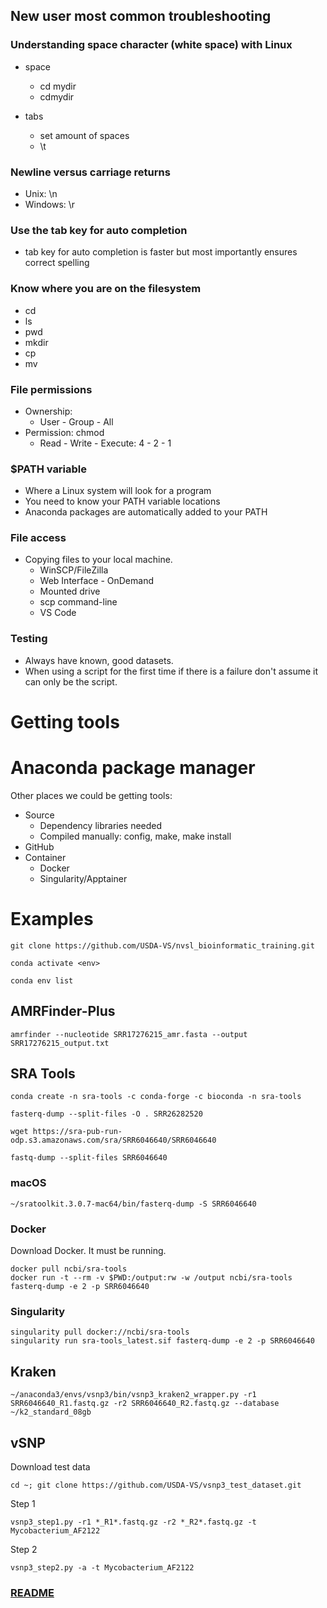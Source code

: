 ## New user most common troubleshooting

### Understanding space character (white space) with Linux
- space
    - cd mydir
    - cdmydir

- tabs
    - set amount of spaces
    - \t

### Newline versus carriage returns
- Unix: \n
- Windows: \r
  
### Use the tab key for auto completion
- tab key for auto completion is faster but most importantly ensures correct spelling

### Know where you are on the filesystem
- cd
- ls
- pwd
- mkdir
- cp
- mv

### File permissions
- Ownership:
   -  User - Group - All
- Permission:  chmod
    - Read - Write - Execute: 4 - 2 - 1

### $PATH variable
- Where a Linux system will look for a program
- You need to know your PATH variable locations
- Anaconda packages are automatically added to your PATH

### File access
- Copying files to your local machine.
  - WinSCP/FileZilla
  - Web Interface - OnDemand
  - Mounted drive
  - scp command-line
  - VS Code

### Testing
- Always have known, good datasets.
- When using a script for the first time if there is a failure don't assume it can only be the script.
 
###

# Getting tools
# Anaconda package manager

Other places we could be getting tools:
- Source
    - Dependency libraries needed
    - Compiled manually: config, make, make install
- GitHub
- Container
  - Docker
  - Singularity/Apptainer
 
###

#
# Examples

```
git clone https://github.com/USDA-VS/nvsl_bioinformatic_training.git
```

```
conda activate <env>
```
```
conda env list
```

## AMRFinder-Plus

```
amrfinder --nucleotide SRR17276215_amr.fasta --output SRR17276215_output.txt
```

## SRA Tools
```
conda create -n sra-tools -c conda-forge -c bioconda -n sra-tools
```
```
fasterq-dump --split-files -O . SRR26282520
```
```
wget https://sra-pub-run-odp.s3.amazonaws.com/sra/SRR6046640/SRR6046640 
```
```
fastq-dump --split-files SRR6046640
```
### macOS
```
~/sratoolkit.3.0.7-mac64/bin/fasterq-dump -S SRR6046640
```
### Docker
Download Docker.  It must be running.
```
docker pull ncbi/sra-tools
docker run -t --rm -v $PWD:/output:rw -w /output ncbi/sra-tools fasterq-dump -e 2 -p SRR6046640
```
### Singularity
```
singularity pull docker://ncbi/sra-tools
singularity run sra-tools_latest.sif fasterq-dump -e 2 -p SRR6046640
```

## Kraken
```
~/anaconda3/envs/vsnp3/bin/vsnp3_kraken2_wrapper.py -r1 SRR6046640_R1.fastq.gz -r2 SRR6046640_R2.fastq.gz --database ~/k2_standard_08gb
```

## vSNP
Download test data
```
cd ~; git clone https://github.com/USDA-VS/vsnp3_test_dataset.git
```
Step 1
```
vsnp3_step1.py -r1 *_R1*.fastq.gz -r2 *_R2*.fastq.gz -t Mycobacterium_AF2122
```
Step 2
```
vsnp3_step2.py -a -t Mycobacterium_AF2122
```

### [README](../README.md)
